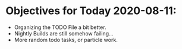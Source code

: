 # Objectives for Today 2020-08-11:

- Organizing the TODO File a bit better.
- Nightly Builds are still somehow failing...
- More random todo tasks, or particle work.
